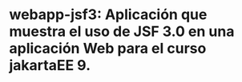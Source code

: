 # webapp-jsf3: Aplicación que muestra el uso de JSF 3.0 en una aplicación Web para el curso jakartaEE 9.
